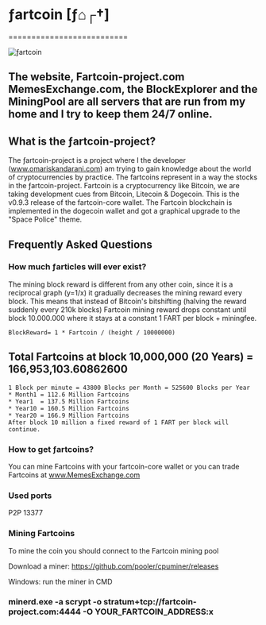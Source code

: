 # ƒartcoin [ƒ⌂┌†] 
==========================
                                                                     
    
![ƒartcoin](https://avatars3.githubusercontent.com/u/35861169?s=400&u=a744bdd313b4b982995a35cd38c7700ac06f7c86&v=4)

## The website, Fartcoin-project.com  MemesExchange.com, the BlockExplorer and the MiningPool are all servers that are run from my home and I try to keep them 24/7 online.

## What is the ƒartcoin-project? 
The ƒartcoin-project is a project where I the developer (www.omariskandarani.com) am trying to gain knowledge about the world of cryptocurrencies by practice. The fartcoins represent in a way the stocks in the ƒartcoin-project.
Fartcoin is a cryptocurrency like Bitcoin, we are taking development cues from Bitcoin, Litecoin & Dogecoin. This is the v0.9.3 release of the fartcoin-core wallet. The Fartcoin blockchain is implemented in the dogecoin wallet and got a graphical upgrade to the "Space Police" theme.  

## Frequently Asked Questions

### How much ƒarticles will ever exist? 

The mining block reward is different from any other coin, since it is a reciprocal graph (y=1/x) it gradually decreases the mining reward every block. This means that instead of Bitcoin's bitshifting (halving the reward suddenly every 210k blocks) Fartcoin mining reward drops constant until block 10.000.000 where it stays at a constant 1 FART per block + miningfee.
```
BlockReward= 1 * Fartcoin / (height / 10000000)
```

## Total Fartcoins at block 10,000,000 (20 Years) = 166,953,103.60862600
```
1 Block per minute = 43800 Blocks per Month = 525600 Blocks per Year 
* Month1 = 112.6 Million Fartcoins 
* Year1  = 137.5 Million Fartcoins  
* Year10 = 160.5 Million Fartcoins 
* Year20 = 166.9 Million Fartcoins  
After block 10 million a fixed reward of 1 FART per block will continue.
```

### How to get ƒartcoins?
You can mine Fartcoins with your fartcoin-core wallet 
or you can trade Fartcoins at www.MemesExchange.com 

### Used ports
P2P 13377

### Mining Fartcoins

To mine the coin you should connect to the Fartcoin mining pool

Download a miner: https://github.com/pooler/cpuminer/releases

Windows: run the miner in CMD

### minerd.exe -a scrypt -o stratum+tcp://fartcoin-project.com:4444  -O YOUR_FARTCOIN_ADDRESS:x

